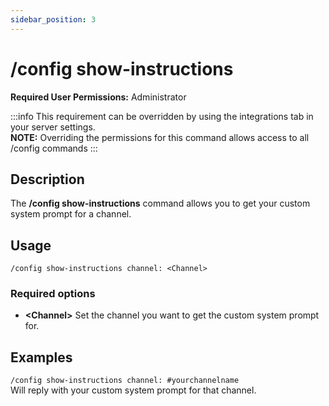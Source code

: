 ```yaml
---
sidebar_position: 3
---
```


# /config show-instructions

**Required User Permissions:** Administrator

:::info
This requirement can be overridden by using the integrations tab in your server settings.<br/>
**NOTE:** Overriding the permissions for this command allows access to all /config commands
:::

## Description
The **/config show-instructions** command allows you to get your custom system prompt for a channel.

## Usage
`/config show-instructions channel: <Channel>`
### Required options
- **\<Channel\>** Set the channel you want to get the custom system prompt for.

## Examples
`/config show-instructions channel: #yourchannelname`<br/>
Will reply with your custom system prompt for that channel.